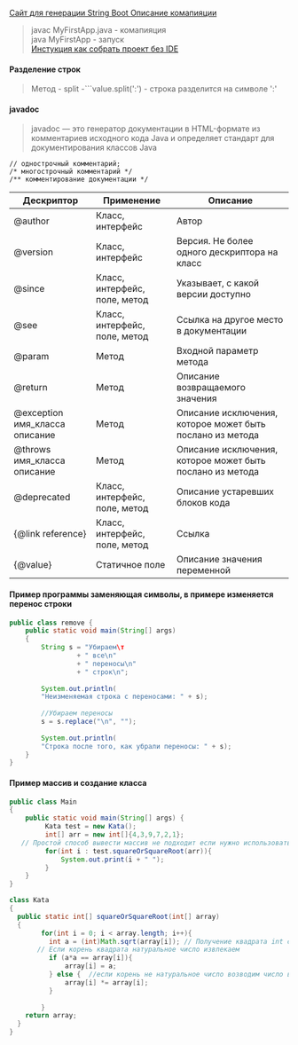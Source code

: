[Сайт для генерации String Boot ](https://start.spring.io/)
[Описание комапияции](https://www.examclouds.com/ru/java/java-core-russian/java-javac)
 
 > javac MyFirstApp.java - комапияция        
 > java MyFirstApp - запуск      
[Инстукция как собрать проект без IDE](https://habr.com/ru/post/125210/)    

#### Разделение строк
> Метод - split -```value.split(':') - строка разделится на символе ':'


#### javadoc

>javadoc — это генератор документации в HTML-формате из комментариев исходного кода Java и определяет стандарт для документирования классов Java     

~~~
// однострочный комментарий;
/* многострочный комментарий */
/** комментирование документации */
~~~

|Дескриптор|Применение|Описание|
|----------|----------|--------|
|@author|Класс, интерфейс|	Автор|
|@version|Класс, интерфейс|	Версия. Не более одного дескриптора на класс|
|@since|	Класс, интерфейс, поле, метод|Указывает, с какой версии доступно|
|@see|	Класс, интерфейс, поле, метод|Ссылка на другое место в документации|
|@param|Метод|	Входной параметр метода|
|@return|Метод|Описание возвращаемого значения|
|@exception имя_класса описание|Метод|Описание исключения, которое может быть послано из метода|
|@throws имя_класса описание|Метод|Описание исключения, которое может быть послано из метода|
|@deprecated|Класс, интерфейс, поле, метод|Описание устаревших блоков кода|
|{@link reference}|Класс, интерфейс, поле, метод|Ссылка|
|{@value}|Статичное поле|Описание значения переменной|     


#### Пример программы заменяющая символы, в примере изменяется перенос строки    
~~~ java
public class remove {
    public static void main(String[] args)
    {
        String s = "Убираем\т
                 + " все\n"
                 + " переносы\n"
                 + " строк\n";
                 
        System.out.println(
        "Неизменяемая строка с переносами: " + s);
        
        //Убираем переносы
        s = s.replace("\n", "");
        
        System.out.println(
        "Строка после того, как убрали переносы: " + s);
    }
}
~~~

#### Пример массив и создание класса
~~~java
public class Main
{
	public static void main(String[] args) {
		 Kata test = new Kata();
		 int[] arr = new int[]{4,3,9,7,2,1};
   // Простой способ вывести массив не подходит если нужно использовать индекс
		 for(int i : test.squareOrSquareRoot(arr)){
		     System.out.print(i + " ");
		 }
	}
}

class Kata
{
  public static int[] squareOrSquareRoot(int[] array)
  {
      	for(int i = 0; i < array.length; i++){
	      int a = (int)Math.sqrt(array[i]); // Получение квадрата int с округлением
       // Если корень квадрата натуральное число извлекаем
	      if (a*a == array[i]){
	          array[i] = a;
	      } else {  //если корень не натуральное число возводим число в квадрат
	          array[i] *= array[i];
	      }
	      
		}
    return array;
  } 
}
~~~
